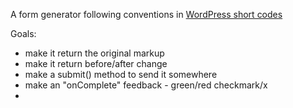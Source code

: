 

A form generator following conventions in [WordPress short codes](https://github.com/MWDelaney/bootstrap-3-shortcodes)

Goals:

* make it return the original markup
* make it return before/after change
* make a submit() method to send it somewhere
* make an "onComplete" feedback - green/red checkmark/x
* 


